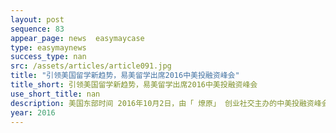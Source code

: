 ```yaml
---
layout: post
sequence: 83
appear_page: news  easymaycase
type: easymaynews
success_type: nan
src: /assets/articles/article091.jpg
title: "引领美国留学新趋势，易美留学出席2016中美投融资峰会"
title_short: 引领美国留学新趋势，易美留学出席2016中美投融资峰会
use_short_title: nan
description: 美国东部时间 2016年10月2日，由「 燎原」 创业社交主办的中美投融资峰会暨初创展览会在波士顿的国际展览中心正式闭幕。本届峰会上，来自中美投融资圈的上百位创业精英及超过1500位创投圈人士云集波士顿，
year: 2016
---
```


